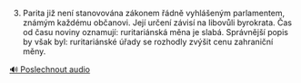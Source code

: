 
3. Parita již není stanovována zákonem řádně vyhlášeným parlamentem, známým každému občanovi. Její určení závisí na libovůli byrokrata. Čas od času noviny oznamují: ruritariánská měna je slabá. Správnější popis by však byl: ruritariánské úřady se rozhodly zvýšit cenu zahraniční měny.

[🔊 Poslechnout audio](/data/7-paragraphs/audio/chapter_84/para_009-3-Parita-ji-nen-stanovovna-zkonem-dn-vyhl.mp3)
